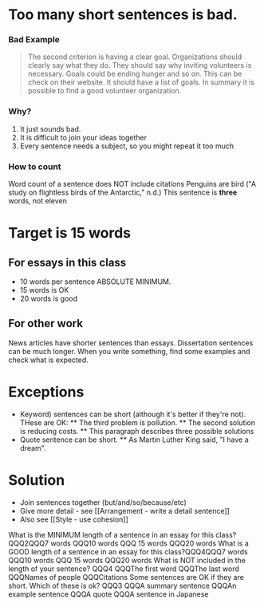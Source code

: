 # Too many short sentences is bad.
### Bad Example
>The second criterion is having a clear goal. Organizations should clearly say what they do. They should say why inviting volunteers is necessary. Goals could be ending hunger and so on. This can be check on their website. It should have a list of goals. In summary it is possible to find a good volunteer organization.

### Why?
1) It just sounds bad.
2) It is difficult to join your ideas together
3) Every sentence needs a subject, so you might repeat it too much

### How to count
Word count of a sentence does NOT include citations
Penguins are bird ("A study on flightless birds of the Antarctic," n.d.)
This sentence is __three__ words, not eleven

# Target is 15 words
## For essays in this class
* 10 words per sentence ABSOLUTE MINIMUM.
* 15 words is OK
* 20 words is good


## For other work
News articles have shorter sentences than essays. Dissertation sentences can be much longer. When you write something, find some examples and check what is expected.


# Exceptions
* Keyword) sentences can be short (although it's better if they're not). THese are OK:
** The third problem is pollution.
** The second solution is reducing costs.
** This paragraph describes three possible solutions
* Quote sentence can be short.
** As Martin Luther King said, "I have a dream".

# Solution
* Join sentences together (but/and/so/because/etc)
* Give more detail - see [[Arrangement - write a detail sentence]]
* Also see [[Style - use cohesion]]


What is the MINIMUM length of a sentence in an essay for  this class?QQQ2QQQ7 words QQQ10 words QQQ 15 words QQQ20 words
What is a GOOD length of a sentence in an essay for  this class?QQQ4QQQ7 words QQQ10 words QQQ 15 words QQQ20 words
What is NOT included in the length of your sentence? QQQ4 QQQThe first word QQQThe last word QQQNames of people QQQCitations
Some sentences are OK if they are short. Which of these is ok? QQQ3 QQQA summary sentence QQQAn example sentence QQQA quote QQQA sentence in Japanese
